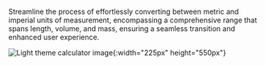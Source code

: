 Streamline the process of effortlessly converting between metric and imperial units of measurement, encompassing a comprehensive range that spans length, volume, and mass, ensuring a seamless transition and enhanced user experience.

![Light theme calculator image](https://i.imgur.com/aiVPhXh.png){:width="225px" height="550px"}
